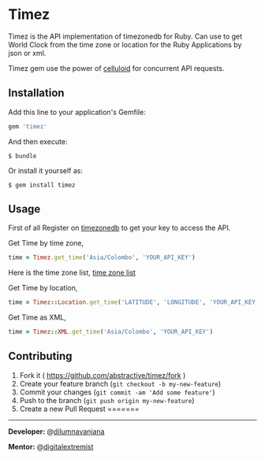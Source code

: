 # Timez

Timez is the API implementation of timezonedb for Ruby. Can use to get World Clock from the time zone or location for the Ruby Applications by json or xml.

Timez gem use the power of [celluloid](https://github.com/celluloid/celluloid) for concurrent API requests.

## Installation

Add this line to your application's Gemfile:

```ruby
gem 'timez'
```

And then execute:

    $ bundle

Or install it yourself as:

    $ gem install timez

## Usage

First of all Register on [timezonedb](http://timezonedb.com/register) to get your key to access the API.

Get Time by time zone,
```ruby
time = Timez.get_time('Asia/Colombo', 'YOUR_API_KEY')
```

Here is the time zone list, [time zone list](http://timezonedb.com/time-zones)

Get Time by location,
```ruby
time = Timez::Location.get_time('LATITUDE', 'LONGITUDE', 'YOUR_API_KEY')
```

Get Time as XML,
```ruby
time = Timez::XML.get_time('Asia/Colombo', 'YOUR_API_KEY')
```


## Contributing

1. Fork it ( https://github.com/abstractive/timez/fork )
2. Create your feature branch (`git checkout -b my-new-feature`)
3. Commit your changes (`git commit -am 'Add some feature'`)
4. Push to the branch (`git push origin my-new-feature`)
5. Create a new Pull Request
=======

---

**Developer:** @[dilumnavanjana](https://github.com/dilumnavanjana)

**Mentor:** @[digitalextremist](https://github.com/digitalextremist)
